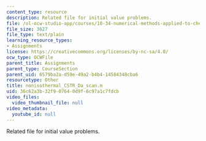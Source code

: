 ```yaml
---
content_type: resource
description: Related file for initial value problems.
file: /ol-ocw-studio-app/courses/10-34-numerical-methods-applied-to-chemical-engineering-fall-2005/36c62a3b32f907640d9f6c97a1c7fdcb_nonisothermal_CSTR_Da_scan.m
file_size: 3627
file_type: text/plain
learning_resource_types:
- Assignments
license: https://creativecommons.org/licenses/by-nc-sa/4.0/
ocw_type: OCWFile
parent_title: Assignments
parent_type: CourseSection
parent_uid: 6579ba2a-d59e-49a2-b4b4-14584348cba6
resourcetype: Other
title: nonisothermal_CSTR_Da_scan.m
uid: 36c62a3b-32f9-0764-0d9f-6c97a1c7fdcb
video_files:
  video_thumbnail_file: null
video_metadata:
  youtube_id: null
---
```

Related file for initial value problems.